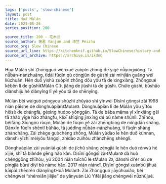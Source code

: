 ```yaml
---
tags: ['posts', 'slow-chinese']
layout: post
title: Huā Mùlán
date: 2021-05-26
series_position: 200

source_title: 200 - 花木兰
source_author: 艳君 Yanjun and 沛竺 Peizhu
source_org: Slow Chinese
source_url_live: https://kitchenknif.github.io/SlowChinese/history-and-tradition/200-hua-mu-lan.html
source_url_archive: https://archive.is/ikdnG
---
```


Huā Mùlán shì Zhōngguó wénxué zuòpǐn zhōng de yīgè nǚyīngxióng. Tā nǚbàn-nánzhuāng, tìdài fùqīn qù cóngjūn de gùshì zài mínjiān guǎng wéi liúchuán. Hěn duō yìshù zuòpǐn zhōng dōu yǒu tā de xíngxiàng. Zhōngxué kèběn lǐ de gǔshī《Mùlán Cí》, jiǎng de jiùshì tā de gùshì. Chúle gùshi, bùshǎo diànshìjù hé diànyǐng lǐ yě yǒu tā de shēnyǐng.

Mùlán bèi wàiguó péngyou shúzhī zhǔyào shì yīnwèi Dísīní gōngsī zài 1998 nián pāishè de dònghuàpiàn《Mulan》. Dònghuàpiàn lǐ de Mùlán yǒu yītóu hēisè de chángfà, gèxìng huópo yǒnggǎn. Tā de bàba māma yī xīnxiǎng gěi tā zhǎo yīge hǎo zhàngfu, kěxī shìqing jìnxíng dé bù nàme shùnlì. Zhīhòu, běifāng Xiōngnú rùqīn, Mùlán de fùqīn yě zài zhēngbīng de míngdān shàng. Dānxīn fùqīn shēntǐ bùhǎo, tā juédìng nǚbàn-nánzhuāng, tì fùqīn shàng zhànchǎng. Zài zhège guòchéng zhōng, Mùlán yùdào le hěn duō kùnnan, dànshì yīzhí méiyǒu fàngqì, zhídào zuìhòu zhànzhēng shènglì.

Dònghuàpiàn zài yuánlái gùshi de jīchǔ shǎng zēngjiā le hěn duō rénwù hé xìjié, shǐ tā biànde gēng hǎo kàn. Dísīní gōngsī zài《Mulan》 dà huò chénggōng zhīhòu, yú 2004 nián tuīchū le 《Mulan 2》, dànshì dì'èr bù de píngjià bùrú dìyī bù nàme hǎo. 2017 nián niándǐ, Dísīní gōngsī xuānbù jìhuà kāipāi zhēnrén diànyǐng《Huā Mùlán》. Zài Zhōngguó jiāyùhùxiǎo, bèi chēngwéi “shénxiān jiějie” de yǎnyuán Liú Yìfēi jiāng chéngwéi nǚzhǔjué.